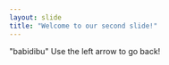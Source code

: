 ```yaml
---
layout: slide
title: "Welcome to our second slide!"
---
```

"babidibu"
Use the left arrow to go back!
